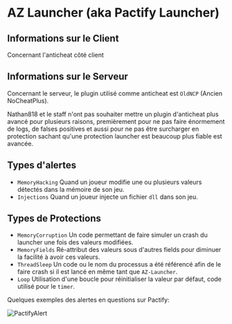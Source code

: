 # AZ Launcher (aka Pactify Launcher)

## Informations sur le Client

Concernant l'anticheat côté client


## Informations sur le Serveur

Concernant le serveur, le plugin utilisé comme anticheat est `OldNCP` (Ancien NoCheatPlus).

Nathan818 et le staff n'ont pas souhaiter mettre un plugin d'anticheat plus avancé pour plusieurs raisons, premièrement pour ne pas faire énormement de
logs, de falses positives et aussi pour ne pas être surcharger en protection sachant qu'une protection launcher est beaucoup plus fiable est avancée.

## Types d'alertes

- `MemoryHacking` Quand un joueur modifie une ou plusieurs valeurs détectés dans la mémoire de son jeu.
- `Injections` Quand un joueur injecte un fichier `dll` dans son jeu.

## Types de Protections

- `MemoryCorruption` Un code permettant de faire simuler un crash du launcher une fois des valeurs modifiées.
- `MemoryFields` Ré-attribut des valeurs sous d'autres fields pour diminuer la facilité à avoir ces valeurs.
- `ThreadSleep` Un code ou le nom du processus a été référencé afin de le faire crash si il est lancé en même tant que `AZ-Launcher`.
- `Loop` Utilisation d'une boucle pour réinitialiser la valeur par défaut, code utilisé pour le `timer`.


Quelques exemples des alertes en questions sur Pactify:

![PactifyAlert](https://i.ibb.co/fpTzFmM/image.png)

